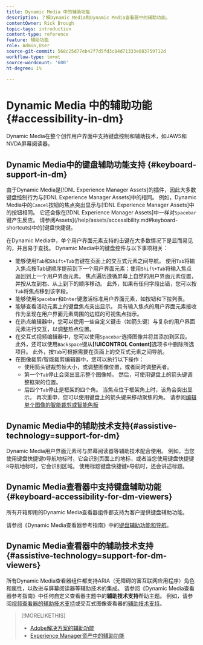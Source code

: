 ```yaml
---
title: Dynamic Media 中的辅助功能
description: 了解Dynamic Media和Dynamic Media查看器中的辅助功能。
contentOwner: Rick Brough
topic-tags: introduction
content-type: reference
feature: 辅助功能
role: Admin,User
source-git-commit: 568c25d77eb42f7d5fd3c84d71333e083759712d
workflow-type: tm+mt
source-wordcount: '600'
ht-degree: 1%

---
```



# Dynamic Media 中的辅助功能 {#accessibility-in-dm}

Dynamic Media在整个创作用户界面中支持键盘控制和辅助技术，如JAWS和NVDA屏幕阅读器。

## Dynamic Media中的键盘辅助功能支持 {#keyboard-support-in-dm}

由于Dynamic Media是[!DNL Experience Manager Assets]的插件，因此大多数键盘控制行为与[!DNL Experience Manager Assets]中的相同。 例如，Dynamic Media中的`Cancel`按钮的焦点突出显示与[!DNL Experience Manager Assets]中的按钮相同。 它还会像在[!DNL Experience Manager Assets]中一样对`Spacebar`键产生反应。 请参阅Assets](/help/assets/accessibility.md#keyboard-shortcuts)中的[键盘快捷键。

在Dynamic Media中，单个用户界面元素支持的击键在大多数情况下是显而易见的，并且易于查找。 Dynamic Media中的键盘控件与以下事项相关：

* 能够使用`Tab`和`Shift+Tab`击键在页面上的交互式元素之间导航。
使用`Tab`将输入焦点按Tab键顺序提前到下一个用户界面元素；使用`Shift+Tab`将输入焦点返回到上一个用户界面元素。
焦点遍历遵循屏幕上自然的用户界面元素位置，并按从左到右、从上到下的顺序移动。 此外，如果有任何字段出错，您可以按`Tab`将焦点移到该字段。
* 能够使用`Spacebar`和`Enter`键激活标准用户界面元素，如按钮和下拉列表。
* 能够查看活动元素上的键盘焦点突出显示。 具有输入焦点的用户界面元素接收作为呈现在用户界面元素周围的边框的可视焦点指示。
* 在热点编辑器中，您可以使用一些自定义键击（如箭头键）与复杂的用户界面元素进行交互，以调整热点位置。
* 在交互式视频编辑器中，您可以使用`Spacebar`选择图像并将其添加到区段。 此外，还可以使用`Backspace`键从&#x200B;**[!UICONTROL Content]**&#x200B;选项卡中删除所选项目。 此外，按`Tab`可根据需要在页面上的交互式元素之间导航。
* 在图像裁剪/智能裁剪编辑器中，您可以执行以下操作：
   * 使用箭头键裁剪帧大小，或调整图像位置，或者同时调整两者。
   * 第一个`Tab`停止会突出显示整个图像帧。 然后，可使用键盘上的箭头键调整框架的位置。
   * 后四个`Tab`停止是框架的四个角。 当焦点位于框架角上时，该角会突出显示。 再次重申，您可以使用键盘上的箭头键来移动聚焦的角。
请参阅[编辑单个图像的智能裁剪或智能色板](/help/assets/dynamic-media/image-profiles.md#editing-the-smart-crop-or-smart-swatch-of-a-single-image)

<!-- Keyboarding is the same because Dynamic Media is using the same UI library (Coral 3 (Experience Manager 6.5) or Coral Spectrum (in Skyline)) as entire Experience Manager Assets.  -->

<!-- In the Hotspot editor, Dynamic Media lets you use arrow keys to control the position of a hot spot. See [Carousel Banners](/help/assets/dynamic-media/carousel-banners.md##adding-hotspots-or-image-maps-to-an-image-banner) or [Interactive Images](/help/assets/dynamic-media/interactive-images.md#adding-hotspots-to-an-image-banner)  -->

<!-- I think we should definitely mention this in the DM-specific area of documentation for keyboard support. -->

<!-- I would not get into much of details of specific keyboard support logic of these editors. One of the reasons - chances are that accessibility support will receive Phase2-like attention, with more holistic approach. -->

## Dynamic Media中的辅助技术支持{#assistive-technology=support-for-dm}

Dynamic Media用户界面元素可与屏幕阅读器等辅助技术配合使用。 例如，当您使用键盘快捷键`D`导航地标时，它会识别页面上的地标，或者当您使用键盘快捷键`R`导航地标时，它会识别区域。 使用标题键盘快捷键`H`导航时，还会讲述标题。

## Dynamic Media查看器中支持键盘辅助功能 {#keyboard-accessibility-for-dm-viewers}

所有开箱即用的Dynamic Media查看器组件都支持为客户提供键盘辅助功能。

请参阅《Dynamic Media查看器参考指南》中的[键盘辅助功能和导航](https://experienceleague.adobe.com/docs/dynamic-media-developer-resources/library/c-keyboard-accessibility.html)。

## Dynamic Media查看器中的辅助技术支持{#assistive-technology=support-for-dm-viewers}

所有Dynamic Media查看器组件都支持ARIA（无障碍的富互联网应用程序）角色和属性，以改进与屏幕阅读器等辅助技术的集成。
请参阅《Dynamic Media查看器参考指南》中任何自定义查看器主题中的**辅助技术支持**&#x200B;帮助主题。 例如，请参阅[视频查看器的辅助技术支持](https://experienceleague.adobe.com/docs/dynamic-media-developer-resources/library/viewers-aem-assets-dmc/video/r-html5-video-viewer-20-assistive.html)或交互式图像查看器的[辅助技术支持](https://experienceleague.adobe.com/docs/dynamic-media-developer-resources/library/viewers-for-aem-assets-only/interactive-images/c-html5-aem-interactive-image-assistive.html?lang=en#viewers-for-aem-assets-only)。

>[!MORELIKETHIS]
>
>* [Adobe解决方案的辅助功能](https://www.adobe.com/accessibility.html)
>* [Experience Manager资产中的辅助功能](/help/assets/dynamic-media/accessibility-dm.md)

